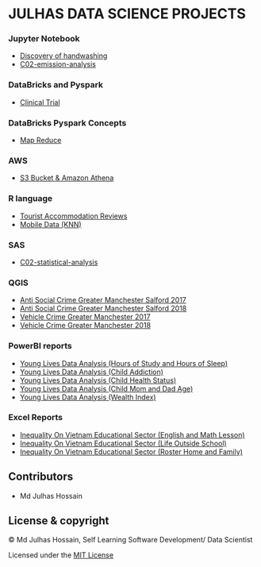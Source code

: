# JULHAS DATA SCIENCE PROJECTS

### Jupyter Notebook
- [Discovery of handwashing](https://github.com/Maxyee/julhas-data-science-projects/blob/master/DataCamp/Discovery%20of%20handwashing/notebook.ipynb)
- [C02-emission-analysis](https://github.com/Maxyee/julhas-data-science-projects/blob/master/JupyterLocal/C02-emission-analysis/Data_cleaning_pods.ipynb)

### DataBricks and Pyspark
- [Clinical Trial](https://github.com/Maxyee/julhas-data-science-projects/tree/master/Databricks/Projects/Clinical_Trial)

### DataBricks Pyspark Concepts
- [Map Reduce](https://github.com/Maxyee/julhas-data-science-projects/blob/master/Databricks/Basics/map-reduce.ipynb)

### AWS
- [S3 Bucket & Amazon Athena]()

### R language
- [Tourist Accommodation Reviews](https://github.com/Maxyee/julhas-data-science-projects/tree/master/R-Project/shiny-dashboard)
- [Mobile Data (KNN)](https://github.com/Maxyee/julhas-data-science-projects/tree/master/R-Project/K-nearest-neighbour)

### SAS
- [C02-statistical-analysis](https://github.com/Maxyee/julhas-data-science-projects/tree/master/SAS)

### QGIS
- [Anti Social Crime Greater Manchester Salford 2017](https://github.com/Maxyee/julhas-data-science-projects/tree/master/QGIS/anti-social-crime-2017)
- [Anti Social Crime Greater Manchester Salford 2018](https://github.com/Maxyee/julhas-data-science-projects/tree/master/QGIS/anti-social-crime-2018)
- [Vehicle Crime Greater Manchester 2017](https://github.com/Maxyee/julhas-data-science-projects/tree/master/QGIS/vehicle_crime_2017)
- [Vehicle Crime Greater Manchester 2018](https://github.com/Maxyee/julhas-data-science-projects/tree/master/QGIS/vehicle_crime_2018)

### PowerBI reports
- [Young Lives Data Analysis (Hours of Study and Hours of Sleep)](https://github.com/Maxyee/julhas-data-science-projects/blob/master/PowerBI/YoungLives_Sleep_Study)
- [Young Lives Data Analysis (Child Addiction)](https://github.com/Maxyee/julhas-data-science-projects/blob/master/PowerBI/Child_Addiction)
- [Young Lives Data Analysis (Child Health Status)](https://github.com/Maxyee/julhas-data-science-projects/blob/master/PowerBI/Child_Health_Status)
- [Young Lives Data Analysis (Child Mom and Dad Age)](https://github.com/Maxyee/julhas-data-science-projects/blob/master/PowerBI/child_momage_dadage)
- [Young Lives Data Analysis (Wealth Index)](https://github.com/Maxyee/julhas-data-science-projects/tree/master/PowerBI/wealth_index)

### Excel Reports
- [Inequality On Vietnam Educational Sector (English and Math Lesson)](https://github.com/Maxyee/julhas-data-science-projects/tree/master/Excel%20Dashboard/Inequality%20on%20english%20and%20math%20lesson)
- [Inequality On Vietnam Educational Sector (Life Outside School)](https://github.com/Maxyee/julhas-data-science-projects/tree/master/Excel%20Dashboard/Inequality%20on%20life%20outside%20school)
- [Inequality On Vietnam Educational Sector (Roster Home and Family)](https://github.com/Maxyee/julhas-data-science-projects/tree/master/Excel%20Dashboard/Inequality%20on%20roster%20home%20and%20family)


## Contributors

- Md Julhas Hossain

## License & copyright

© Md Julhas Hossain, Self Learning Software Development/ Data Scientist

Licensed under the [MIT License](LICENSE)
